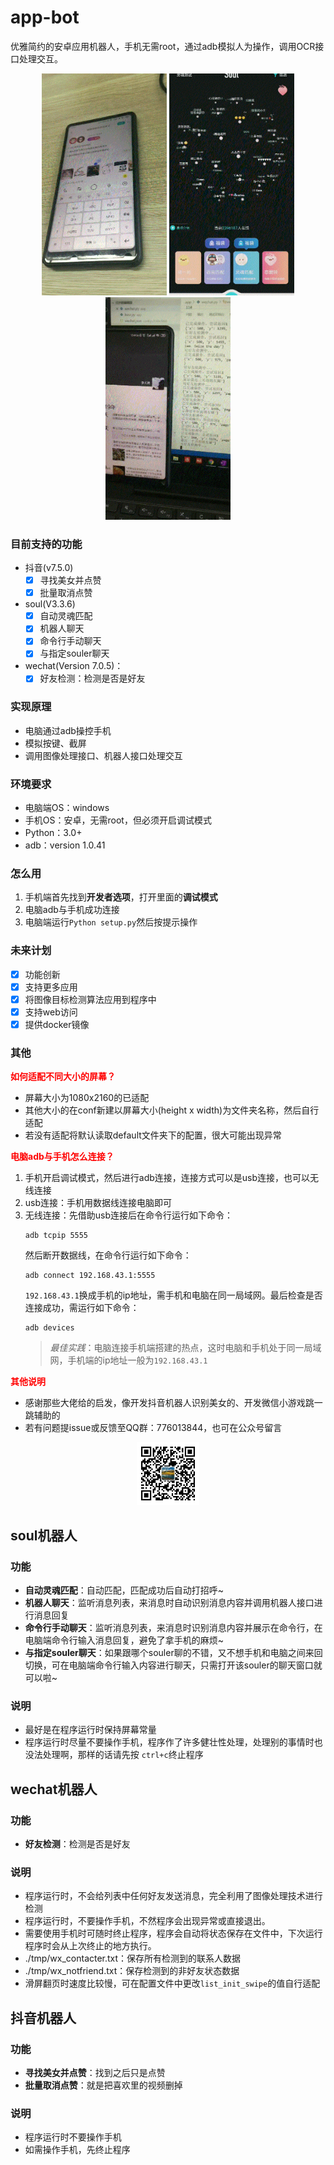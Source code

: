 # app-bot
优雅简约的安卓应用机器人，手机无需root，通过adb模拟人为操作，调用OCR接口处理交互。  
<div align=center>
<img src=./tmp/thumb/1.gif width=200 height=auto>
<img src=./tmp/thumb/2.gif width=200 height=auto>
<img src=./tmp/thumb/3.gif width=200 height=auto>
</div>

### 目前支持的功能 
- 抖音(v7.5.0)
  * [x] 寻找美女并点赞
  * [x] 批量取消点赞 
- soul(V3.3.6) 
  * [x] 自动灵魂匹配
  * [x] 机器人聊天
  * [x] 命令行手动聊天
  * [x] 与指定souler聊天
- wechat(Version 7.0.5)：
  * [x] 好友检测：检测是否是好友

### 实现原理
- 电脑通过adb操控手机
- 模拟按键、截屏
- 调用图像处理接口、机器人接口处理交互

### 环境要求
* 电脑端OS：windows
* 手机OS：安卓，无需root，但必须开启调试模式
* Python：3.0+
* adb：version 1.0.41

### 怎么用
1. 手机端首先找到**开发者选项**，打开里面的**调试模式**
2. 电脑adb与手机成功连接
3. 电脑端运行`Python setup.py`然后按提示操作

### 未来计划
* [x] 功能创新
* [x] 支持更多应用
* [x] 将图像目标检测算法应用到程序中
* [x] 支持web访问
* [x] 提供docker镜像 
  
### 其他
<font color=red>**如何适配不同大小的屏幕？**</font>
- 屏幕大小为1080x2160的已适配
- 其他大小的在conf新建以屏幕大小(height x width)为文件夹名称，然后自行适配
- 若没有适配将默认读取default文件夹下的配置，很大可能出现异常

<font color=red>**电脑adb与手机怎么连接？**</font>
1. 手机开启调试模式，然后进行adb连接，连接方式可以是usb连接，也可以无线连接
2. usb连接：手机用数据线连接电脑即可
3. 无线连接：先借助usb连接后在命令行运行如下命令：
   ```
   adb tcpip 5555
   ```
   然后断开数据线，在命令行运行如下命令：
   ```
   adb connect 192.168.43.1:5555
   ```
   `192.168.43.1`换成手机的ip地址，需手机和电脑在同一局域网。最后检查是否连接成功，需运行如下命令：
   ```
   adb devices
   ```
    >*最佳实践*：电脑连接手机端搭建的热点，这时电脑和手机处于同一局域网，手机端的ip地址一般为`192.168.43.1`

<font color=red>**其他说明**</font>
- 感谢那些大佬给的启发，像开发抖音机器人识别美女的、开发微信小游戏跳一跳辅助的
- 若有问题提issue或反馈至QQ群：776013844，也可在公众号留言
<div align=center>
    <img src=./tmp/thumb/qrcode_for_gh_7f8f9063d9f9_258.jpg width=100 height=auto>
</div>

## soul机器人
### 功能
- **自动灵魂匹配**：自动匹配，匹配成功后自动打招呼~
- **机器人聊天**：监听消息列表，来消息时自动识别消息内容并调用机器人接口进行消息回复
- **命令行手动聊天**：监听消息列表，来消息时识别消息内容并展示在命令行，在电脑端命令行输入消息回复，避免了拿手机的麻烦~
- **与指定souler聊天**：如果跟哪个souler聊的不错，又不想手机和电脑之间来回切换，可在电脑端命令行输入内容进行聊天，只需打开该souler的聊天窗口就可以啦~
### 说明
- 最好是在程序运行时保持屏幕常量
- 程序运行时尽量不要操作手机，程序作了许多健壮性处理，处理别的事情时也没法处理啊，那样的话请先按 `ctrl+c`终止程序

## wechat机器人

### 功能

- **好友检测**：检测是否是好友

### 说明
- 程序运行时，不会给列表中任何好友发送消息，完全利用了图像处理技术进行检测
- 程序运行时，不要操作手机，不然程序会出现异常或直接退出。
- 需要使用手机时可随时终止程序，程序会自动将状态保存在文件中，下次运行程序时会从上次终止的地方执行。
- ./tmp/wx_contacter.txt：保存所有检测到的联系人数据
- ./tmp/wx_notfriend.txt：保存检测到的非好友状态数据
- 滑屏翻页时速度比较慢，可在配置文件中更改`list_init_swipe`的值自行适配
  
## 抖音机器人

### 功能
- **寻找美女并点赞**：找到之后只是点赞
- **批量取消点赞**：就是把喜欢里的视频删掉
  
### 说明
- 程序运行时不要操作手机
- 如需操作手机，先终止程序




